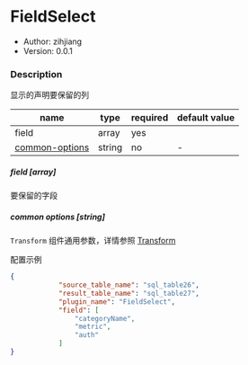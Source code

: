 # FieldSelect

* Author: zihjiang
* Version: 0.0.1

### Description

显示的声明要保留的列

| name                                     | type   | required | default value |
| ---------------------------------------- | ------ | -------- | ------------- |
| field                                    | array  | yes      |               |
| [common-options](#common-options-string) | string | no       | -             |

##### field [array]

要保留的字段

##### common options [string]

`Transform` 组件通用参数，详情参照 [Transform]()

配置示例

```json
{
            "source_table_name": "sql_table26",
            "result_table_name": "sql_table27",
            "plugin_name": "FieldSelect",
            "field": [
                "categoryName",
                "metric",
                "auth"
            ]
}
```



